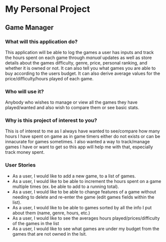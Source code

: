 # My Personal Project

## Game Manager

### What will this application do?
This application will be able to log the games a user has inputs and track the
hours spent on each game through *manual* updates as well as store details about the
games difficulty, genre, price, personal ranking, and whether it is owned or not.
It can also tell you what games you are able to buy according to the users budget.
It can also derive average values for the price/difficulty/hours played of each game.

### Who will use it?
Anybody who wishes to manage or view all the games they have played/wanted and
also wish to compare them or see basic stats.
### Why is this project of interest to you?
This is of interest to me as I always have wanted to see/compare how many hours
I have spent on game as in game timers either do not exists or can be innacurate for games
sometimes. I also wanted a way to track/manage games I have or want to get
so this app will help me with that, especially track money spent. 
### **User Stories**
- As a user, I would like to add a new game, to a list of games.
- As a user, I would like to be able to increment
the hours spent on a game multiple times (ex. be able to add to a running total).
- As a user, I would like to be able to change features of a game without
needing to delete and re-enter the game (edit games fields within the list).
- As a user, I would like to be able to games sorted by all the info I put about them (name, genre, hours, etc.)
- As a user, I would like to see the averages hours played/prices/difficulty of the games in the list
- As a user, I would like to see what games are under my budget from the games that are not owned in the lsit.
